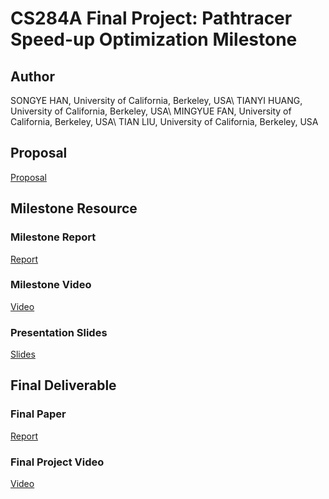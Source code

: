 # CS284A Final Project: Pathtracer Speed-up Optimization Milestone

## Author

SONGYE HAN, University of California, Berkeley, USA\\
TIANYI HUANG, University of California, Berkeley, USA\\
MINGYUE FAN, University of California, Berkeley, USA\\
TIAN LIU, University of California, Berkeley, USA

## Proposal
[Proposal](https://drive.google.com/file/d/1vKKN-AYTG0D2O-WFNgM9-R2WFAyw4yAu/view?usp=sharing)

## Milestone Resource

### Milestone Report
[Report](https://drive.google.com/file/d/1Ys014uTI1Mt401NLYnRH_b0N2oIBlO3h/view?usp=sharing)

### Milestone Video
[Video](https://drive.google.com/file/d/1MwWJrM9GXvsf8VB7GlE9des_QDBKaoUy/view?usp=sharing)

### Presentation Slides
[Slides](https://docs.google.com/presentation/d/1nv6Ltf3IqgLssjAN94v8myT1iBDJW9hsFTqGJupNxpc/edit?usp=sharing)


## Final Deliverable

### Final Paper
[Report](https://drive.google.com/file/d/1T4s8yxhIZBzw9d04QIqChwFnEiuNdhfq/view?usp=sharing)

### Final Project Video
[Video](https://drive.google.com/file/d/1qIxpiXW8SOjzmzt8O9s1OF7ba-U0jqRX/view?usp=sharing)



<!-- ## 1 MILESTONE OVERVIEW
Until now We have made progress in optimizing both the memory and speed of our ray tracer based on the BVH accelerator. In addition, we also used kd-tree as an alternative accelerator to speed up the process. And we perform anti-aliasing optimization using the jittered sampling.

## 2 MEMORY OPTIMIZATION
The memory optimization process for BVH, could be addressed in the following 3 portions.
### 1. Memory Analysis of the original BVH buildup.
### 2. Optimization of Pointer Usage
### 3. Optimization of Coordinate system.
We’ve now successfully implemented the first 2 portions, with a mild setback on Memory Usage Analysis tool, and this is what we could be working on in the next part of the project. Our current progress for the 3rd part, is that it was easy to construct the new coordinate memory system, that for each double precision coordinate, we don’t need to note down the exact coordinate. Rather, we can note down the relative coordinate, relative to their parent. However, the difficulty was that it was hard to reconstruct the absolute coordinates after our memoization of relative coordinates, and a lazy algorithm, similar to segmentation tree, could be utilized.
## 3 SPEED UP
### 3.1 Morton Code based BVH Optimization
In this part, we will use Morton code based algorithm to optimize the efficiency of BVH.
After dividing the boxes according to the loaded data, we calculate the Morton code for each bounding box, and then sort it. In the sorted array, the order of each point is exactly the zigzag order in space. Although Morton code indicates the order of each point in the space, due to the zigzag sorting, there may be a gap between very few adjacent points. Although this will not affect the robustness of the overall algorithm, it may have a certain impact on the average
efficiency, because there might be a long bounding box in a certain dimension in the space.
For each interior, we compare its similarity with the two adjacent codes on the left and right. Here, we regard the BVH level bounding box corresponding to this interior as a fixed range in the array. After determining the direction of the range, you also need the size of the range to find the location of the two child nodes of the current interior within this range. The search principle we are based on is that within this range, the similarity of all Morton codes is similar to that of interior and other side codes.
We are currently working on building the above BVH structure. After we complete it, we can traverse the root of each bounding node from the bounding node to the corresponding bounding node. And in the searching process, we plan to create a stack. If it intersects with the bounding box of a node, we will press the corresponding node into the stack. And then cycle through each node in the stack until the it become empty.
### 3.2 KD-Tree
Instead of partitioning by objects using the BVH accelerator, we implement the KD-tree accelerator by partitioning the
space.
## 4 ANTI-ALIASING OPTIMIZATION
For Monte-Carlo integration Application, stratified sampling is always better than random sampling method. As random sampling for most of the time can not sample uniformly across the scene, the scenes rendered by random sampling have noise and aliasing under both low and high resolution. Stratified sampling(Jittered Sampling), in this case, can sample the light rays across the scene more uniformly by gridding up the unit square into cells and sampling light rays randomly in each cells of the grid. When implementing the stratified sampling, we need set up the number of samples equal to the square of an integer ahead of time in order to divide the square into cells for each sample later.
## 5 PROGRESS
### 5.1 Morton Code based BVH Optimization
Up to now, we have realized the Morton encoding of BVH nodes on the basis of understanding the principle, and we will complete the part of search through BVH in the next stage. And we currently do not see any improvements to build the accelerators. (Maybe we can set the maximum depth of the KD-Tree smaller), but we do not know the corresponding impact on the rendering process either. (We have not finished refactoring the rendering process until now).
### 5.2 KD-Tree Optimization
Until Now, after refactoring the code, we are able to construct the KD-tree accelerator. However, we have not refactored the rendering and visualization part to fit the KD-tree accelerator. (For the rendering part, the previous global illumination used the the BVH accelerator to calculate ray intersections). -->
